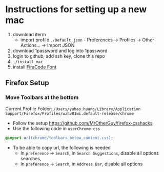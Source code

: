 # Instructions for setting up a new mac

1. download iterm
    - import profile `./Default.json` - Preferences -> Profiles -> Other Actions... -> Import JSON
1. download 1password and log into 1password
1. login to github, add ssh key, clone this repo
1. `./install_mac`
1. install [FiraCode Font](https://github.com/tonsky/FiraCode)

## Firefox Setup

### Move Toolbars at the bottom

Current Profile Folder: `/Users/yuhao.huang/Library/Application Support/Firefox/Profiles/wzhv01wi.default-release/chrome`

- Follow the setup https://github.com/MrOtherGuy/firefox-csshacks
- Use the following code in `userChrome.css`

```css
@import url(chrome/toolbars_below_content.css);
```

- To be able to copy url, the following is needed
    - In `preference` -> `Search`, in `Search Suggestions`, disable all options
      searches, 
    - In `preference` -> `Search`, in `Address Bar`, disable all options
